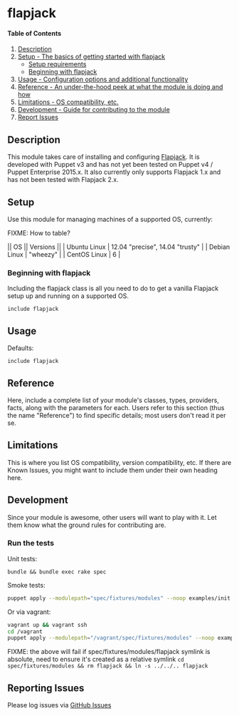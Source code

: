 # flapjack

#### Table of Contents

1. [Description](#description)
2. [Setup - The basics of getting started with flapjack](#setup)
    * [Setup requirements](#setup-requirements)
    * [Beginning with flapjack](#beginning-with-flapjack)
3. [Usage - Configuration options and additional functionality](#usage)
4. [Reference - An under-the-hood peek at what the module is doing and how](#reference)
5. [Limitations - OS compatibility, etc.](#limitations)
6. [Development - Guide for contributing to the module](#development)
6. [Report Issues](#reporting-issues)


## Description

This module takes care of installing and configuring [Flapjack](http://flapjack.io/). It is developed with Puppet v3 and has not yet been tested on Puppet v4 / Puppet Enterprise 2015.x. It also currently only supports Flapjack 1.x and has not been tested with Flapjack 2.x.

## Setup

Use this module for managing machines of a supported OS, currently:

FIXME: How to table?

|| OS || Versions ||
| Ubuntu Linux | 12.04 "precise", 14.04 "trusty" |
| Debian Linux | "wheezy" |
| CentOS Linux | 6 |


### Beginning with flapjack

Including the flapjack class is all you need to do to get a vanilla Flapjack setup up and running on a supported OS.

```puppet
include flapjack
```

## Usage

Defaults:

```puppet
include flapjack
```

## Reference

Here, include a complete list of your module's classes, types, providers, facts, along with the parameters for each. Users refer to this section (thus the name "Reference") to find specific details; most users don't read it per se.

## Limitations

This is where you list OS compatibility, version compatibility, etc. If there are Known Issues, you might want to include them under their own heading here.

## Development

Since your module is awesome, other users will want to play with it. Let them know what the ground rules for contributing are.

### Run the tests

Unit tests:

```
bundle && bundle exec rake spec
```

Smoke tests:
```bash
puppet apply --modulepath="spec/fixtures/modules" --noop examples/init.pp
```

Or via vagrant:
```bash
vagrant up && vagrant ssh
cd /vagrant
puppet apply --modulepath="/vagrant/spec/fixtures/modules" --noop examples/init.pp
```
FIXME: the above will fail if spec/fixtures/modules/flapjack symlink is absolute, need to ensure it's created as a relative symlink `cd spec/fixtures/modules && rm flapjack && ln -s ../../.. flapjack`

## Reporting Issues

Please log issues via [GitHub Issues](https://github.com/flapjack/puppet-flapjack/issues)

